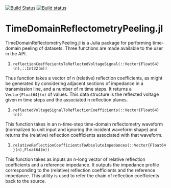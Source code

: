 [![Build Status](https://travis-ci.org/fuzzybear3965/TimeDomainReflectometryPeeling.jl.svg?branch=master)](https://travis-ci.org/fuzzybear3965/TimeDomainReflectometryPeeling.jl)
[![Build status](https://ci.appveyor.com/api/projects/status/rym1ijwldt575s52/branch/master?svg=true)](https://ci.appveyor.com/project/fuzzybear3965/timedomainreflectometrypeeling-jl/branch/master)

TimeDomainReflectometryPeeling.jl
=================================


TimeDomainReflectometryPeeling.jl is a Julia package for performing time-domain peeling of datasets.
Three functions are made available to the user in the API.

1. `reflectionCoeffecientsToReflectedVoltageSignal(::Vector{Float64}(n),::Int32(m))`

 Thus function takes a vector of n (relative) reflection coefficients, as might be
 generated by considering adjacent sections of impedance in a transmission line,
 and a number of m time steps. It returns a `Vector{Float64}(m)` of values. This
 data structure is the reflected voltage given m time steps and the associated n
 reflection planes.

1. `reflectedVoltageSignalToReflectionCoefficients(::Vector{Float64}(n))`

 This function takes in an n-time-step time-domain reflectometry waveform (normalized to unit
 input and ignoring the incident waveform shape) and returns the (relative)
 reflection coefficients associated with that waveform.

1. `relativeReflectionCoefficientsToAbsoluteImpedances(::Vector{Float64}(n),Float64(m))`

 This function takes as inputs an n-long vector of relative reflection coefficients and a reference
 impedance. It outputs the impedance profile corresponding to the (relative) reflection
 coefficients and the reference impedance. This utility is used to refer the
 chain of reflection coefficients back to the source.
